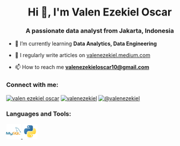 <h1 align="center">Hi 👋, I'm Valen Ezekiel Oscar</h1>
<h3 align="center">A passionate data analyst from Jakarta, Indonesia</h3>

- 🌱 I’m currently learning **Data Analytics, Data Engineering**

- 📝 I regularly write articles on [valenezekiel.medium.com](valenezekiel.medium.com)

- 📫 How to reach me **valenezekieloscar10@gmail.com**

<h3 align="left">Connect with me:</h3>
<p align="left">
<a href="https://linkedin.com/in/valen ezekiel oscar" target="blank"><img align="center" src="https://raw.githubusercontent.com/rahuldkjain/github-profile-readme-generator/master/src/images/icons/Social/linked-in-alt.svg" alt="valen ezekiel oscar" height="30" width="40" /></a>
<a href="https://instagram.com/valenezekiel" target="blank"><img align="center" src="https://raw.githubusercontent.com/rahuldkjain/github-profile-readme-generator/master/src/images/icons/Social/instagram.svg" alt="valenezekiel" height="30" width="40" /></a>
<a href="https://medium.com/@valenezekiel" target="blank"><img align="center" src="https://raw.githubusercontent.com/rahuldkjain/github-profile-readme-generator/master/src/images/icons/Social/medium.svg" alt="@valenezekiel" height="30" width="40" /></a>
</p>

<h3 align="left">Languages and Tools:</h3>
<p align="left"> 
  <a href="https://www.mysql.com/" target="_blank" rel="noreferrer"> 
    <img src="https://raw.githubusercontent.com/devicons/devicon/master/icons/mysql/mysql-original-wordmark.svg" alt="mysql" width="40" height="40"/> 
  </a> 
  <a href="https://www.python.org" target="_blank" rel="noreferrer"> 
    <img src="https://raw.githubusercontent.com/devicons/devicon/master/icons/python/python-original.svg" alt="python" width="40" height="40"/> 
  </a> 
</p>

